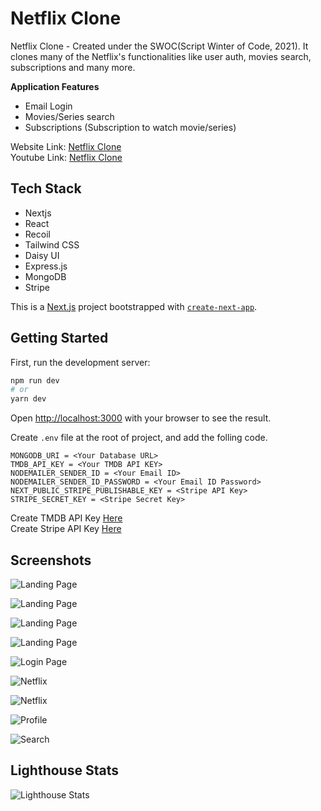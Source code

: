 # Netflix Clone

Netflix Clone - Created under the SWOC(Script Winter of Code, 2021). It clones many of the Netflix's functionalities like user auth, movies search, subscriptions and many more.

**Application Features**  
* Email Login
* Movies/Series search
* Subscriptions (Subscription to watch movie/series)

Website Link: [Netflix Clone](https://netflix-clone-tau-livid.vercel.app/)  
Youtube Link: [Netflix Clone](https://youtu.be/WH6YcPbQSzM)

## Tech Stack
* Nextjs
* React
* Recoil
* Tailwind CSS
* Daisy UI
* Express.js
* MongoDB
* Stripe

This is a [Next.js](https://nextjs.org/) project bootstrapped with [`create-next-app`](https://github.com/vercel/next.js/tree/canary/packages/create-next-app).

## Getting Started

First, run the development server:

```bash
npm run dev
# or
yarn dev
```

Open [http://localhost:3000](http://localhost:3000) with your browser to see the result.

Create `.env` file at the root of project, and add the folling code.

```
MONGODB_URI = <Your Database URL>
TMDB_API_KEY = <Your TMDB API KEY>
NODEMAILER_SENDER_ID = <Your Email ID>
NODEMAILER_SENDER_ID_PASSWORD = <Your Email ID Password>
NEXT_PUBLIC_STRIPE_PUBLISHABLE_KEY = <Stripe API Key>
STRIPE_SECRET_KEY = <Stripe Secret Key>
```

Create TMDB API Key [Here](https://www.themoviedb.org/)  
Create Stripe API Key [Here](https://stripe.com/in)



## Screenshots

![Landing Page](https://drive.google.com/uc?export=view&id=1p7oJ34xFr-RXjg-XAhZIjezpH_rdQrxW)  

![Landing Page](https://drive.google.com/uc?export=view&id=1qQnO5J_EB2EkwHcN00u9_pjEzSI6sDv1)  

![Landing Page](https://drive.google.com/uc?export=view&id=1DTl9kfKNnwPEvfQs-wfkgzIOTWHvusFD)  

![Landing Page](https://drive.google.com/uc?export=view&id=1u2ZWZ-xamk_SAhJhSfS6uM_XK0RJWcSQ)  

![Login Page](https://drive.google.com/uc?export=view&id=1PpTMBqtLGSOkQWeX862qrsAIGgoOqKCR)  

![Netflix](https://drive.google.com/uc?export=view&id=1YpD7WlUi25lroLnvfen8QVzid0IdmIL8)

![Netflix](https://drive.google.com/uc?export=view&id=1SSx73dz-i8SCFy4qo1usH__M4bry_BqQ)

![Profile](https://drive.google.com/uc?export=view&id=1LpiaZjOe-FO1vYNwqBAhXlauCXlWO9TG)

![Search](https://drive.google.com/uc?export=view&id=1_Y8upzTgmVYD44DQ00p2zicXKsle8iTj)

## Lighthouse Stats

![Lighthouse Stats](https://drive.google.com/uc?export=view&id=1qlo-JYOpbvDJD1031L3uJecOl8_Ad1_2)
